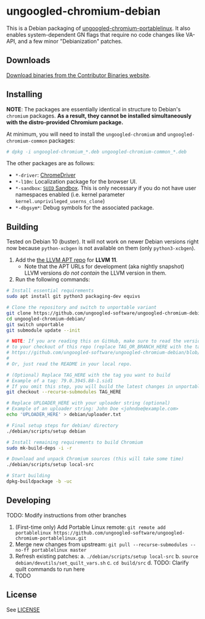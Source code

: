 # ungoogled-chromium-debian

This is a Debian packaging of [ungoogled-chromium-portablelinux](//github.com/ungoogled-software/ungoogled-chromium-portablelinux). It also enables system-dependent GN flags that require no code changes like VA-API, and a few minor "Debianization" patches.

## Downloads

[Download binaries from the Contributor Binaries website](//ungoogled-software.github.io/ungoogled-chromium-binaries/).

## Installing

**NOTE**: The packages are essentially identical in structure to Debian's `chromium` packages. **As a result, they cannot be installed simultaneously with the distro-provided Chromium package.**

At minimum, you will need to install the `ungoogled-chromium` and `ungoogled-chromium-common` packages:

```sh
# dpkg -i ungoogled-chromium_*.deb ungoogled-chromium-common_*.deb
```

The other packages are as follows:

* `*-driver`: [ChromeDriver](http://chromedriver.chromium.org/)
* `*-l10n`: Localization package for the browser UI.
* `*-sandbox`: [`SUID` Sandbox](https://chromium.googlesource.com/chromium/src/+/lkgr/docs/linux_suid_sandbox.md). This is only necessary if you do not have user namespaces enabled (i.e. kernel parameter `kernel.unprivileged_userns_clone`)
* `*-dbgsym*`: Debug symbols for the associated package.

## Building

Tested on Debian 10 (buster). It will not work on newer Debian versions right now because `python-xcbgen` is not available on them (only `python3-xcbgen`).

1. Add the [the LLVM APT repo](//apt.llvm.org/) for **LLVM 11**.
    * Note that the APT URLs for development (aka nightly snapshot) LLVM versions *do not contain* the LLVM version in them.
2. Run the following commands:

```sh
# Install essential requirements
sudo apt install git python3 packaging-dev equivs

# Clone the repository and switch to unportable variant
git clone https://github.com/ungoogled-software/ungoogled-chromium-debian.git
cd ungoogled-chromium-debian/
git switch unportable
git submodule update --init

# NOTE: If you are reading this on GitHub, make sure to read the version corresponding
# to your checkout of this repo (replace TAG_OR_BRANCH_HERE with the tag or branch you want to build):
# https://github.com/ungoogled-software/ungoogled-chromium-debian/blob/TAG_OR_BRANCH_HERE/README.md
#
# Or, just read the README in your local repo.

# (Optional) Replace TAG_HERE with the tag you want to build
# Example of a tag: 79.0.3945.88-1.sid1
# If you omit this step, you will build the latest changes in unportable.
git checkout --recurse-submodules TAG_HERE

# Replace UPLOADER_HERE with your uploader string (optional)
# Example of an uploader string: John Doe <johndoe@example.com>
echo 'UPLOADER_HERE' > debian/uploader.txt

# Final setup steps for debian/ directory
./debian/scripts/setup debian

# Install remaining requirements to build Chromium
sudo mk-build-deps -i -r

# Download and unpack Chromium sources (this will take some time)
./debian/scripts/setup local-src

# Start building
dpkg-buildpackage -b -uc
```

## Developing

TODO: Modify instructions from other branches

1. (First-time only) Add Portable Linux remote: `git remote add portablelinux https://github.com/ungoogled-software/ungoogled-chromium-portablelinux.git`
2. Merge new changes from upstream: `git pull --recurse-submodules --no-ff portablelinux master`
3. Refresh existing patches:
	a. `./debian/scripts/setup local-src`
	b. `source debian/devutils/set_quilt_vars.sh`
	c. `cd build/src`
	d. TODO: Clarify quilt commands to run here
4. TODO

## License

See [LICENSE](LICENSE)
